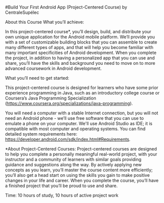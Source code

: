 #Build Your First Android App (Project-Centered Course) by CentraleSupélec


About this Course
What you’ll achieve:

In this project-centered course*, you’ll design, build, and distribute your own unique application for the Android mobile platform. We’ll provide you with a set of customizable building blocks that you can assemble to create many different types of apps, and that will help you become familiar with many important specificities of Android development. When you complete the project, in addition to having a personalized app that you can use and share, you’ll have the skills and background you need to move on to more advanced coursework in Android development. 

 What you’ll need to get started:

This project-centered course is designed for learners who have some prior experience programming in Java, such as an introductory college course or Coursera’s Java Programming Specialization (https://www.coursera.org/specializations/java-programming).

You will need a computer with a stable Internet connection, but you will not need an Android phone - we’ll use free software that you can use to emulate a phone on your computer. We'll use Android Studio as IDE; it is compatible with most computer and operating systems. You can find detailed system requirements here: https://developer.android.com/sdk/index.html#Requirements.

*About Project-Centered Courses: Project-centered courses are designed to help you complete a personally meaningful real-world project, with your instructor and a community of learners with similar goals providing guidance and suggestions along the way. By actively applying new concepts as you learn, you’ll master the course content more efficiently; you’ll also get a head start on using the skills you gain to make positive changes in your life and career. When you complete the course, you’ll have a finished project that you’ll be proud to use and share. 

Time: 10 hours of study, 10 hours of active project work
